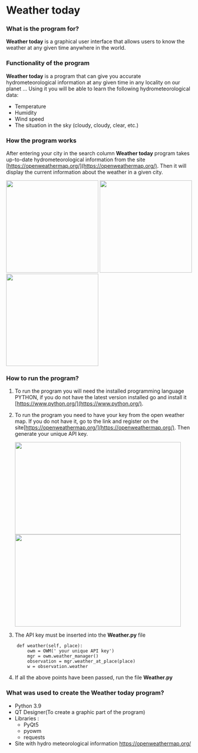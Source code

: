 # Weather today 

### What is the program for?

**Weather today** is a graphical user interface that allows 
users to know the weather at any given time anywhere in 
the world.

### Functionality of the program

**Weather today** is a program that can give you 
accurate hydrometeorological information at any 
given time in any locality on our planet ... 
Using it you will be able to learn the following 
hydrometeorological data:
- Temperature
- Humidity
- Wind speed
- The situation in the sky (cloudy, cloudy, clear, etc.)

### How the program works

After entering your city in the search column
**Weather today** program takes up-to-date hydrometeorological
information from the site [https://openweathermap.org/](https://openweathermap.org/).
Then it will display the current information about the weather 
in a given city.

<img height="250" src=![photo_2022-06-08_12-59-02](https://user-images.githubusercontent.com/106494942/172617976-273eb9f2-7a5d-4e74-a473-b9fcee33476c.jpg) width="250"/>


<img height="250" src="../../photo_2022-06-08_12-59-11.jpg" width="250"/>

<img height="250" src="../../photo_2022-06-08_12-57-42.jpg" width="250"/>

### How to run the program?

1. To run the program you will need the installed programming 
    language PYTHON, if you do not have the latest version installed 
    go and install it [https://www.python.org/](https://www.python.org/).

2. To run the program you need to have your key from the open weather map.
   If you do not have it, go to the link and register 
   on the site[https://openweathermap.org/](https://openweathermap.org/).
   Then generate your unique API key.

   <img height="250" src="../../photo_2022-06-08_13-33-38.jpg" width="450"/>

   <img height="250" src="../../photo_2022-06-08_13-33-41.jpg" width="450"/>

3. The API key must be inserted into the **Weather.py** file
```
    def weather(self, place):
        owm = OWM(' your unique API key') 
        mgr = owm.weather_manager()
        observation = mgr.weather_at_place(place)
        w = observation.weather
```
4. If all the above points have been passed, run the file **Weather.py**

### What was used to create the Weather today program?

- Python 3.9
- QT Designer(To create a graphic part of the program)
- Libraries :
    - PyQt5
    - pyowm
    - requests
- Site with hydro meteorological information https://openweathermap.org/
 
